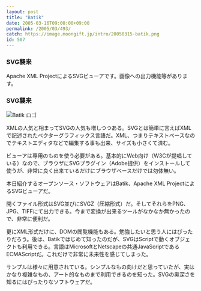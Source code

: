 ```yaml
---
layout: post
title: "Batik"
date: 2005-03-16T09:00:00+09:00
permalink: /2005/03/493/
catch: https://image.moongift.jp/intro/20050315-batik.png
id: 507
---
```

### SVG襲来
  
Apache XML ProjectによるSVGビューアです。画像への出力機能等があります。  
<!--more-->  

### SVG襲来
  

![Batik ロゴ](https://image.moongift.jp/intro/20050315-batik.png "Batik ロゴ")

  

XMLの人気と相まってSVGの人気も増しつつある。SVGとは簡単に言えばXMLで記述されたベクターグラフィックス言語だ。XML、つまりテキストベースなのでテキストエディタなどで編集する事も出来、サイズも小さくて済む。

  

ビューアは専用のものを使う必要がある。基本的にWeb向け（W3Cが提唱している）なので、ブラウザにSVGプラグイン（Adobe提供）をインストールして使うが、非常に良く出来ているだけにブラウザベースだけでは勿体無い。

  

本日紹介するオープンソース・ソフトウェアはBatik、Apache XML ProjectによるSVGビューアだ。

  

開くファイル形式はSVG並びにSVGZ（圧縮形式）だ。そしてそれらをPNG、JPG、TIFFにて出力できる。今まで変換が出来るツールがなかなか無かったので、非常に便利だ。

  

更にXML形式だけに、DOMの閲覧機能もある。勉強したいと思う人にはぴったりだろう。後は、Batikではじめて知ったのだが、SVGはScriptで動くオブジェクトも利用できる。言語はMicrosoftとNetscapeの共通JavaScriptであるECMAScriptだ。これだけで非常に未来性を感じてしまった。

  

サンプルは様々に用意されている。シンプルなもの向けだと思っていたが、実はかなり複雑なもの、アート的なものまで利用できるのを知った。SVGの奥深さを知るにはぴったりなソフトウェアだ。

